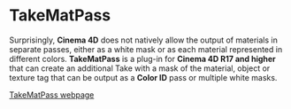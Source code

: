 # TakeMatPass

Surprisingly, **Cinema 4D** does not natively allow the output of materials in separate passes, either as a white mask or as each material represented in different colors. **TakeMatPass** is a plug-in for **Cinema 4D R17 and higher** that can create an additional Take with a mask of the material, object or texture tag that can be output as a **Color ID** pass or multiple white masks.

[TakeMatPass webpage](https://mikeudin.net/product/takematpass/)


